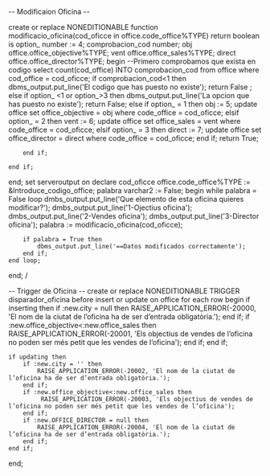 -- Modificaion Oficina --

create or replace NONEDITIONABLE function modificacio_oficina(cod_oficce in office.code_office%TYPE) return boolean
is
    option_ number := 4;
    comprobacion_cod number;
    obj office.office_objective%TYPE;
    vent office.office_sales%TYPE;
    direct office.office_director%TYPE;
begin
    --Primero comprobamos que exista en codigo
    select count(cod_office) INTO
    comprobacion_cod from office where cod_office = cod_oficce;
    if comprobacion_cod<1 then
        dbms_output.put_line('El codigo que has puesto  no existe');
        return False ;
    else
        if option_ <1 or option_>3 then
            dbms_output.put_line('La opcion que has puesto no existe');
            return False;
        else
            if option_ = 1 then
                obj := 5; 
                update office set office_objective = obj where code_office =  cod_oficce;
            elsif option_ = 2 then
                vent := 6; 
                update office set office_sales = vent where code_office =  cod_oficce;
            elsif option_ = 3 then
                direct := 7; 
                update office set office_director = direct where code_office =  cod_oficce;
            end if;
            return True;

        end if;

    end if;

end;
set serveroutput on
declare
    cod_oficce office.code_office%TYPE := &Introduce_codigo_office;
    palabra varchar2 := False;
begin
    while palabra = False loop
        dmbs_output.put_line('Que elemento de esta oficina quieres modificar?');
        dmbs_output.put_line('1-Ojectius oficina');
        dmbs_output.put_line('2-Vendes oficina');
        dmbs_output.put_line('3-Director oficina');
        palabra := modificacio_oficina(cod_oficce);
        
        if palabra = True then
            dbms_output.put_line('==Datos modificados correctamente');
        end if;
    end loop;
    
end;
/

-- Trigger de Oficina --
create or replace NONEDITIONABLE TRIGGER disparador_oficina 
before insert or update
on office
for each row 
begin
    if inserting then
        if :new.city = null then
            RAISE_APPLICATION_ERROR(-20000, 'El nom de la ciutat de l’oficina ha de ser d’entrada obligatòria.');
        end if;
        if :new.office_objective<:new.office_sales then
             RAISE_APPLICATION_ERROR(-20001, 'Els objectius de vendes de l’oficina no poden ser més petit que les vendes de l’oficina');
        end if;
    end if;

    if updating then
        if :new.city = '' then
            RAISE_APPLICATION_ERROR(-20002, 'El nom de la ciutat de l’oficina ha de ser d’entrada obligatòria.');
        end if;
        if :new.office_objective<:new.office_sales then
             RAISE_APPLICATION_ERROR(-20003, 'Els objectius de vendes de l’oficina no poden ser més petit que les vendes de l’oficina');
        end if;
        if :new.OFFICE_DIRECTOR = null then
            RAISE_APPLICATION_ERROR(-20004, 'El nom de la ciutat de l’oficina ha de ser d’entrada obligatòria.');
        end if;
    end if;
end;

